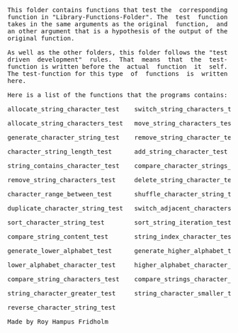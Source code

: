 
<pre>
This folder contains functions that test the  corresponding
function in "Library-Functions-Folder". The  test  function
takes in the same arguments as the original  function,  and
an other argument that is a hypothesis of the output of the
original function.

As well as the other folders, this folder follows the "test
driven  development"  rules.  That  means  that  the  test-
function is written before the  actual  function  it  self.
The test-function for this type  of  functions  is  written
here.

Here is a list of the functions that the programs contains:

allocate_string_character_test    switch_string_characters_test

allocate_string_characters_test   move_string_characters_test

generate_character_string_test    remove_string_character_test

character_string_length_test      add_string_character_test

string_contains_character_test    compare_character_strings_test

remove_string_characters_test     delete_string_character_test

character_range_between_test      shuffle_character_string_test

duplicate_character_string_test   switch_adjacent_characters_test

sort_character_string_test        sort_string_iteration_test

compare_string_content_test       string_index_character_test

generate_lower_alphabet_test      generate_higher_alphabet_test

lower_alphabet_character_test     higher_alphabet_character_test

compare_string_characters_test    compare_strings_character_test

string_character_greater_test     string_character_smaller_test

reverse_character_string_test

Made by Roy Hampus Fridholm
</pre>
